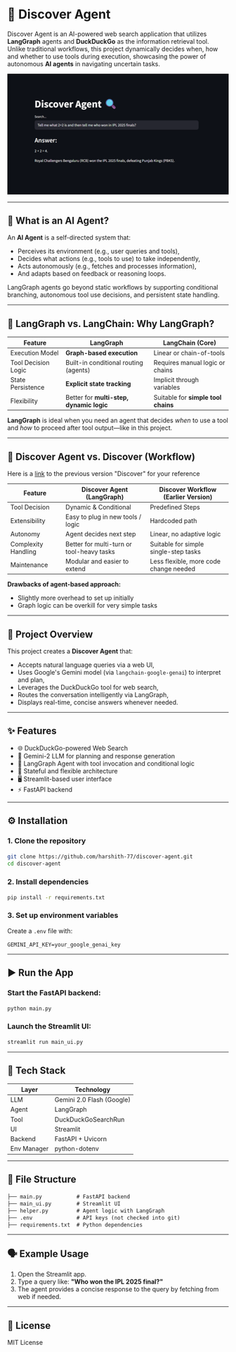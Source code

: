 # 🔎 Discover Agent

Discover Agent is an AI-powered web search application that utilizes **LangGraph** agents and **DuckDuckGo** as the information retrieval tool. Unlike traditional workflows, this project dynamically decides when, how and whether to use tools during execution, showcasing the power of autonomous **AI agents** in navigating uncertain tasks.

![img.png](img.png)

---

## 🧠 What is an AI Agent?

An **AI Agent** is a self-directed system that:

* Perceives its environment (e.g., user queries and tools),
* Decides what actions (e.g., tools to use) to take independently,
* Acts autonomously (e.g., fetches and processes information),
* And adapts based on feedback or reasoning loops.

LangGraph agents go beyond static workflows by supporting conditional branching, autonomous tool use decisions, and persistent state handling.

---

## 🔄 LangGraph vs. LangChain: Why LangGraph?

| Feature             | LangGraph                                | LangChain (Core)                    |
| ------------------- | ---------------------------------------- | ----------------------------------- |
| Execution Model     | **Graph-based execution**                | Linear or chain-of-tools            |
| Tool Decision Logic | Built-in conditional routing (agents)    | Requires manual logic or chains     |
| State Persistence   | **Explicit state tracking**              | Implicit through variables          |
| Flexibility         | Better for **multi-step, dynamic logic** | Suitable for **simple tool chains** |

**LangGraph** is ideal when you need an agent that decides *when* to use a tool and *how* to proceed after tool output—like in this project.

---

## 🧠 Discover Agent vs. Discover (Workflow)

Here is a [link](https://github.com/harshith-77/discover) to the previous version "Discover" for your reference

| Feature             | Discover Agent (LangGraph)                | Discover Workflow (Earlier Version)    |
| ------------------- | ----------------------------------------- | -------------------------------------- |
| Tool Decision       | Dynamic & Conditional                     | Predefined Steps                       |
| Extensibility       | Easy to plug in new tools / logic         | Hardcoded path                         |
| Autonomy            | Agent decides next step                   | Linear, no adaptive logic              |
| Complexity Handling | Better for multi-turn or tool-heavy tasks | Suitable for simple single-step tasks  |
| Maintenance         | Modular and easier to extend              | Less flexible, more code change needed |

**Drawbacks of agent-based approach:**

* Slightly more overhead to set up initially
* Graph logic can be overkill for very simple tasks

---

## 🚀 Project Overview

This project creates a **Discover Agent** that:

* Accepts natural language queries via a web UI,
* Uses Google's Gemini model (via `langchain-google-genai`) to interpret and plan,
* Leverages the DuckDuckGo tool for web search,
* Routes the conversation intelligently via LangGraph,
* Displays real-time, concise answers whenever needed.

---

## ✨ Features

* 🌐 DuckDuckGo-powered Web Search
* 🧭 Gemini-2 LLM for planning and response generation
* 🧱 LangGraph Agent with tool invocation and conditional logic
* 🔄 Stateful and flexible architecture
* 🖥️ Streamlit-based user interface
* ⚡ FastAPI backend

---

## ⚙️ Installation

### 1. Clone the repository

```bash
git clone https://github.com/harshith-77/discover-agent.git
cd discover-agent
```

### 2. Install dependencies

```bash
pip install -r requirements.txt
```

### 3. Set up environment variables

Create a `.env` file with:

```
GEMINI_API_KEY=your_google_genai_key
```

---

## ▶️ Run the App

### Start the FastAPI backend:

```bash
python main.py
```

### Launch the Streamlit UI:

```bash
streamlit run main_ui.py
```

---

## 🧰 Tech Stack

| Layer       | Technology                |
| ----------- | ------------------------- |
| LLM         | Gemini 2.0 Flash (Google) |
| Agent       | LangGraph                 |
| Tool        | DuckDuckGoSearchRun       |
| UI          | Streamlit                 |
| Backend     | FastAPI + Uvicorn         |
| Env Manager | python-dotenv             |

---

## 📁 File Structure

```
├── main.py           # FastAPI backend
├── main_ui.py        # Streamlit UI
├── helper.py         # Agent logic with LangGraph
├── .env              # API keys (not checked into git)
├── requirements.txt  # Python dependencies
```

---

## 🗣 Example Usage

1. Open the Streamlit app.
2. Type a query like:
   **"Who won the IPL 2025 final?"**
3. The agent provides a concise response to the query by fetching from web if needed.

---

## 📜 License

MIT License
